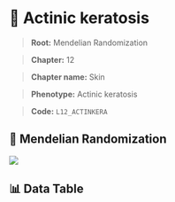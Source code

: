 # 🧪 Actinic keratosis

> **Root:** Mendelian Randomization

> **Chapter:** 12  

> **Chapter name:** Skin

> **Phenotype:** Actinic keratosis  

> **Code:** `L12_ACTINKERA`

## 🧬 Mendelian Randomization  

<img src="/MR/Figures/Forward/L12_ACTINKERA.png"/>

## 📊 Data Table

<CsvTableMRF src="/MR/Data/Forward/L12_ACTINKERA.csv"/>
